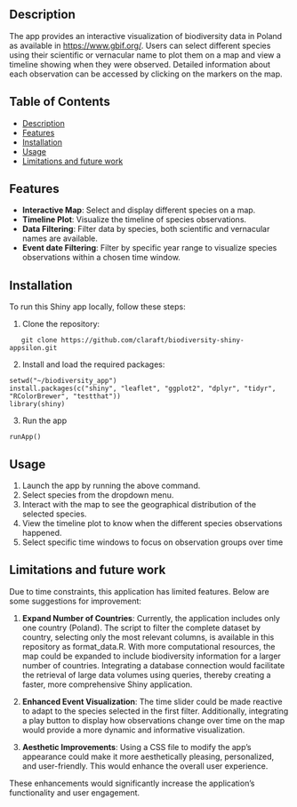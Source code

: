 ## Description

The app provides an interactive visualization of biodiversity data in
Poland as available in <https://www.gbif.org/>. Users can select
different species using their scientific or vernacular name to plot them
on a map and view a timeline showing when they were observed. Detailed
information about each observation can be accessed by clicking on the
markers on the map.

## Table of Contents

- [Description](#description)
- [Features](#features)
- [Installation](#installation)
- [Usage](#usage)
- [Limitations and future work](#limitations_and_future_work)

## Features

- **Interactive Map**: Select and display different species on a map.
- **Timeline Plot**: Visualize the timeline of species observations.
- **Data Filtering**: Filter data by species, both scientific and
  vernacular names are available.
- **Event date Filtering**: Filter by specific year range to visualize
  species observations within a chosen time window.

## Installation

To run this Shiny app locally, follow these steps:

1.  Clone the repository:

<!-- -->

       git clone https://github.com/claraft/biodiversity-shiny-appsilon.git

2.  Install and load the required packages:

<!-- -->

    setwd("~/biodiversity_app")
    install.packages(c("shiny", "leaflet", "ggplot2", "dplyr", "tidyr", "RColorBrewer", "testthat"))
    library(shiny)

3.  Run the app

<!-- -->

    runApp()

## Usage

1.  Launch the app by running the above command.
2.  Select species from the dropdown menu.
3.  Interact with the map to see the geographical distribution of the
    selected species.
4.  View the timeline plot to know when the different species
    observations happened.
5.  Select specific time windows to focus on observation groups over
    time

## Limitations and future work

Due to time constraints, this application has limited features. Below
are some suggestions for improvement:

1.  **Expand Number of Countries**: Currently, the application includes
    only one country (Poland). The script to filter the complete dataset
    by country, selecting only the most relevant columns, is available
    in this repository as format_data.R. With more computational
    resources, the map could be expanded to include biodiversity
    information for a larger number of countries. Integrating a database
    connection would facilitate the retrieval of large data volumes
    using queries, thereby creating a faster, more comprehensive Shiny
    application.

2.  **Enhanced Event Visualization**: The time slider could be made
    reactive to adapt to the species selected in the first filter.
    Additionally, integrating a play button to display how observations
    change over time on the map would provide a more dynamic and
    informative visualization.

3.  **Aesthetic Improvements**: Using a CSS file to modify the app’s
    appearance could make it more aesthetically pleasing, personalized,
    and user-friendly. This would enhance the overall user experience.

These enhancements would significantly increase the application’s
functionality and user engagement.
